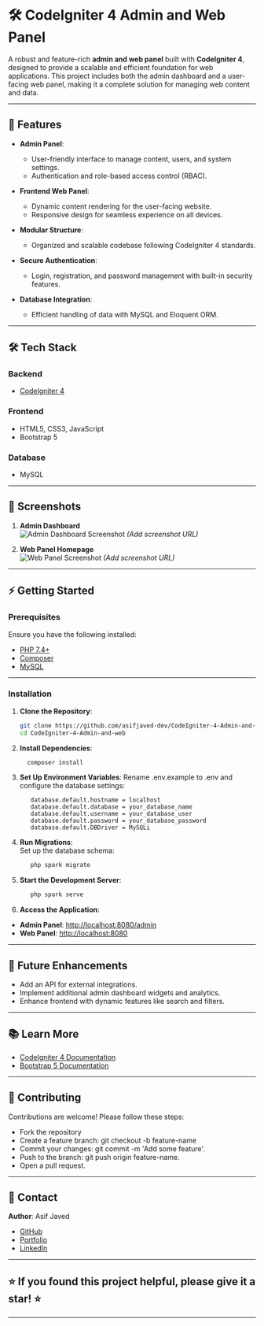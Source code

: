 # 🛠️ CodeIgniter 4 Admin and Web Panel  

A robust and feature-rich **admin and web panel** built with **CodeIgniter 4**, designed to provide a scalable and efficient foundation for web applications. This project includes both the admin dashboard and a user-facing web panel, making it a complete solution for managing web content and data.  

---

## 🚀 Features  

- **Admin Panel**:  
  - User-friendly interface to manage content, users, and system settings.  
  - Authentication and role-based access control (RBAC).  

- **Frontend Web Panel**:  
  - Dynamic content rendering for the user-facing website.  
  - Responsive design for seamless experience on all devices.  

- **Modular Structure**:  
  - Organized and scalable codebase following CodeIgniter 4 standards.  

- **Secure Authentication**:  
  - Login, registration, and password management with built-in security features.  

- **Database Integration**:  
  - Efficient handling of data with MySQL and Eloquent ORM.  

---

## 🛠️ Tech Stack  

### **Backend**  
- [CodeIgniter 4](https://codeigniter.com/)  

### **Frontend**  
- HTML5, CSS3, JavaScript  
- Bootstrap 5  

### **Database**  
- MySQL  

---

## 📸 Screenshots  

1. **Admin Dashboard**  
   ![Admin Dashboard Screenshot](#) *(Add screenshot URL)*  

2. **Web Panel Homepage**  
   ![Web Panel Screenshot](#) *(Add screenshot URL)*  

---

## ⚡ Getting Started  

### **Prerequisites**  
Ensure you have the following installed:  
- [PHP 7.4+](https://www.php.net/)  
- [Composer](https://getcomposer.org/)  
- [MySQL](https://www.mysql.com/)  

---

### **Installation**  

1. **Clone the Repository**:  
   ```bash
   git clone https://github.com/asifjaved-dev/CodeIgniter-4-Admin-and-web.git
   cd CodeIgniter-4-Admin-and-web
   
2. **Install Dependencies**:
    ```bash
      composer install
    ```

3. **Set Up Environment Variables**:
   Rename .env.example to .env and configure the database settings:
   ```env
      database.default.hostname = localhost
      database.default.database = your_database_name
      database.default.username = your_database_user
      database.default.password = your_database_password
      database.default.DBDriver = MySQLi
   ```

4. **Run Migrations**:  
Set up the database schema:
    ```bash
       php spark migrate
    ```

5. **Start the Development Server**:  
    ```bash
       php spark serve
    ```
  
6. **Access the Application**:
  - **Admin Panel**: [http://localhost:8080/admin](http://localhost:8080/admin)
  - **Web Panel**: [http://localhost:8080](http://localhost:8080)
---

## 🌟 Future Enhancements
   - Add an API for external integrations.
   - Implement additional admin dashboard widgets and analytics.
   - Enhance frontend with dynamic features like search and filters.

---

## 📚 Learn More
- [CodeIgniter 4 Documentation](https://codeigniter.com/user_guide/intro/index.html)
- [Bootstrap 5 Documentation](https://getbootstrap.com/docs/5.0/getting-started/introduction/)
---

## 🤝 Contributing  
Contributions are welcome! Please follow these steps:
- Fork the repository
- Create a feature branch: git checkout -b feature-name  
- Commit your changes: git commit -m 'Add some feature'.
- Push to the branch: git push origin feature-name.
- Open a pull request.

---

## 📧 Contact
   **Author**: Asif Javed
   - [GitHub](https://github.com/asifjaved-dev)
   - [Portfolio](http://asifjaved.work/)
   - [LinkedIn](https://www.linkedin.com/in/asifjaved-dev/)

---

## ⭐ If you found this project helpful, please give it a star! ⭐

---
